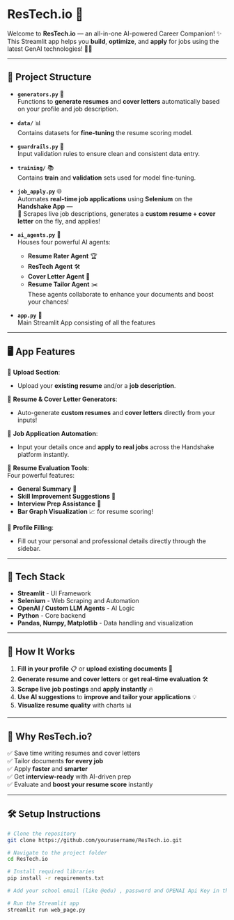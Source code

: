 # ResTech.io 🎯

Welcome to **ResTech.io** — an all-in-one AI-powered Career Companion! ✨  
This Streamlit app helps you **build**, **optimize**, and **apply** for jobs using the latest GenAI technologies! 💼🤖

---

## 📂 Project Structure

- **`generators.py`** 📝  
  Functions to **generate resumes** and **cover letters** automatically based on your profile and job description.

- **`data/`** 📊  
  Contains datasets for **fine-tuning** the resume scoring model.

- **`guardrails.py`** 🚧  
  Input validation rules to ensure clean and consistent data entry.

- **`training/`** 📚  
  Contains **train** and **validation** sets used for model fine-tuning.

- **`job_apply.py`** 🌐  
  Automates **real-time job applications** using **Selenium** on the **Handshake App** —  
  🚀 Scrapes live job descriptions, generates a **custom resume + cover letter** on the fly, and applies!

- **`ai_agents.py`** 🧠  
  Houses four powerful AI agents:
  - **Resume Rater Agent** 🏆
  - **ResTech Agent** 🛠️
  - **Cover Letter Agent** 💌
  - **Resume Tailor Agent** ✂️  
  These agents collaborate to enhance your documents and boost your chances!

- **`app.py`** 🧠  
  Main Streamlit App consisting of all the features  

---

## 🖥️ App Features

🌟 **Upload Section**:  
- Upload your **existing resume** and/or a **job description**.

🌟 **Resume & Cover Letter Generators**:  
- Auto-generate **custom resumes** and **cover letters** directly from your inputs!

🌟 **Job Application Automation**:  
- Input your details once and **apply to real jobs** across the Handshake platform instantly.

🌟 **Resume Evaluation Tools**:  
Four powerful features:
- **General Summary** 📃
- **Skill Improvement Suggestions** 🚀
- **Interview Prep Assistance** 🎤
- **Bar Graph Visualization** 📈 for resume scoring!

🌟 **Profile Filling**:
- Fill out your personal and professional details directly through the sidebar.

---

## 🚀 Tech Stack

- **Streamlit** - UI Framework
- **Selenium** - Web Scraping and Automation
- **OpenAI / Custom LLM Agents** - AI Logic
- **Python** - Core backend
- **Pandas, Numpy, Matplotlib** - Data handling and visualization

---

## 🎯 How It Works

1. **Fill in your profile** 📋 or **upload existing documents** 📄
2. **Generate resume and cover letters** or **get real-time evaluation** 🛠️
3. **Scrape live job postings** and **apply instantly** 🔥
4. **Use AI suggestions** to **improve and tailor your applications** 💡
5. **Visualize resume quality** with charts 📊

---

## 🌟 Why ResTech.io?

✅ Save time writing resumes and cover letters  
✅ Tailor documents **for every job**  
✅ Apply **faster** and **smarter**  
✅ Get **interview-ready** with AI-driven prep  
✅ Evaluate and **boost your resume score** instantly

---

## 🛠️ Setup Instructions

```bash
# Clone the repository
git clone https://github.com/yourusername/ResTech.io.git

# Navigate to the project folder
cd ResTech.io

# Install required libraries
pip install -r requirements.txt

# Add your school email (like @edu) , password and OPENAI Api Key in the .env file

# Run the Streamlit app
streamlit run web_page.py
